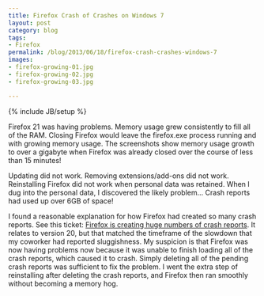 ```yaml
---
title: Firefox Crash of Crashes on Windows 7
layout: post
category: blog
tags:
- Firefox
permalink: /blog/2013/06/18/firefox-crash-crashes-windows-7
images:
- firefox-growing-01.jpg
- firefox-growing-02.jpg
- firefox-growing-03.jpg

---
```

{% include JB/setup %}
<div id="node-287" class="node node-blog node-promoted">
  <div class="content clearfix">
    <div class="field field-name-body field-type-text-with-summary field-label-hidden"><div class="field-items"><div class="field-item even"><p>Firefox 21 was having problems. Memory usage grew consistently to fill all of the RAM. Closing Firefox would leave the firefox.exe process running and with growing memory usage. The screenshots show memory usage growth to over a gigabyte when Firefox was already closed over the course of less than 15 minutes!</p>
<p>Updating did not work. Removing extensions/add-ons did not work. Reinstalling Firefox did not work when personal data was retained. When I dug into the personal data, I discovered the likely problem... Crash reports had used up over 6GB of space!</p>
<!--break-->
<p>I found a reasonable explanation for how Firefox had created so many crash reports. See this ticket: <a href="https://support.mozilla.org/en-US/questions/956743">Firefox is creating huge numbers of crash reports</a>. It relates to version 20, but that matched the timeframe of the slowdown that my coworker had reported sluggishness. My suspicion is that Firefox was now having problems now because it was unable to finish loading all of the crash reports, which caused it to crash. Simply deleting all of the pending crash reports was sufficient to fix the problem. I went the extra step of reinstalling after deleting the crash reports, and Firefox then ran smoothly without becoming a memory hog.</p>
</div></div></div>  </div>
</div>
